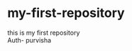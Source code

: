# my-first-repository
this is my first repository
<br>
Auth- purvisha

<!-- git clone https://github.com/ -->